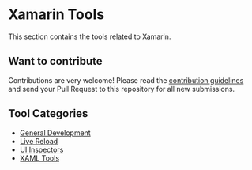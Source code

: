 # Xamarin Tools

This section contains the tools related to Xamarin.

## Want to contribute

Contributions are very welcome! Please read the [contribution guidelines](contributing-guidelines.md) and send your Pull Request to this repository for all new submissions.

## Tool Categories

- [General Development](tool-categories/General-Development.md)
- [Live Reload](tool-categories/Live-Reload.md)
- [UI Inspectors](tool-categories/UI-Inspectors.md)
- [XAML Tools](tool-categories/XAML-tools.md)
